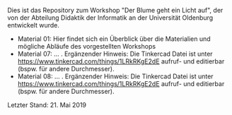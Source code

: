 Dies ist das Repository zum Workshop "Der Blume geht ein Licht auf", der von der Abteilung Didaktik der Informatik an der Universität Oldenburg entwickelt wurde.

* Material 01: Hier findet sich ein Überblick über die Materialien und mögliche Abläufe des vorgestellten Workshops
* Material 07: ... . Ergänzender Hinweis: Die Tinkercad Datei ist unter https://www.tinkercad.com/things/1LRkRKgE2dE aufruf- und editierbar (bspw. für andere Durchmesser).
* Material 08: ... . Ergänzender Hinweis: Die Tinkercad Datei ist unter https://www.tinkercad.com/things/1LRkRKgE2dE aufruf- und editierbar (bspw. für andere Durchmesser).

Letzter Stand: 21. Mai 2019